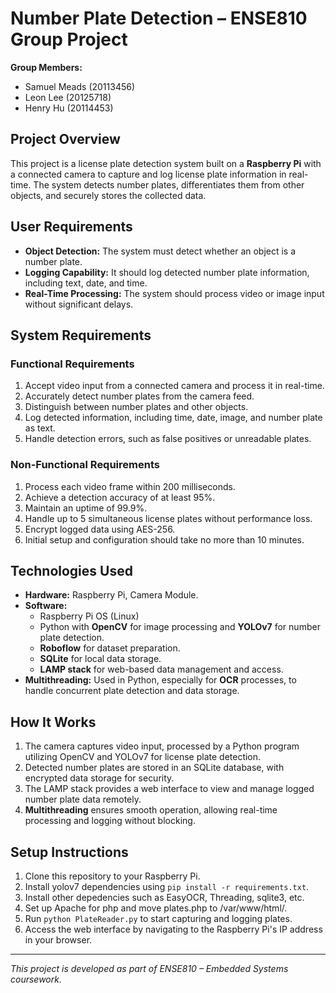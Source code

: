 # Number Plate Detection – ENSE810 Group Project

**Group Members:**
- Samuel Meads (20113456)
- Leon Lee (20125718)
- Henry Hu (20114453)

## Project Overview
This project is a license plate detection system built on a **Raspberry Pi** with a connected camera to capture and log license plate information in real-time. The system detects number plates, differentiates them from other objects, and securely stores the collected data.

## User Requirements
- **Object Detection:** The system must detect whether an object is a number plate.
- **Logging Capability:** It should log detected number plate information, including text, date, and time.
- **Real-Time Processing:** The system should process video or image input without significant delays.

## System Requirements

### Functional Requirements
1. Accept video input from a connected camera and process it in real-time.
2. Accurately detect number plates from the camera feed.
3. Distinguish between number plates and other objects.
4. Log detected information, including time, date, image, and number plate as text.
5. Handle detection errors, such as false positives or unreadable plates.

### Non-Functional Requirements
1. Process each video frame within 200 milliseconds.
2. Achieve a detection accuracy of at least 95%.
3. Maintain an uptime of 99.9%.
4. Handle up to 5 simultaneous license plates without performance loss.
5. Encrypt logged data using AES-256.
6. Initial setup and configuration should take no more than 10 minutes.

## Technologies Used
- **Hardware:** Raspberry Pi, Camera Module.
- **Software:**
  - Raspberry Pi OS (Linux)
  - Python with **OpenCV** for image processing and **YOLOv7** for number plate detection.
  - **Roboflow** for dataset preparation.
  - **SQLite** for local data storage.
  - **LAMP stack** for web-based data management and access.
- **Multithreading:** Used in Python, especially for **OCR** processes, to handle concurrent plate detection and data storage.

## How It Works
1. The camera captures video input, processed by a Python program utilizing OpenCV and YOLOv7 for license plate detection.
2. Detected number plates are stored in an SQLite database, with encrypted data storage for security.
3. The LAMP stack provides a web interface to view and manage logged number plate data remotely.
4. **Multithreading** ensures smooth operation, allowing real-time processing and logging without blocking.

## Setup Instructions
1. Clone this repository to your Raspberry Pi.
2. Install yolov7 dependencies using `pip install -r requirements.txt`.
3. Install other depedencies such as EasyOCR, Threading, sqlite3, etc.
4. Set up Apache for php and move plates.php to /var/www/html/.
5. Run `python PlateReader.py` to start capturing and logging plates.
6. Access the web interface by navigating to the Raspberry Pi's IP address in your browser.

---

*This project is developed as part of ENSE810 – Embedded Systems coursework.*
